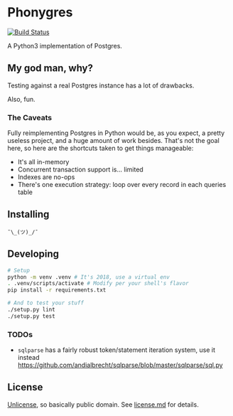 # Phonygres

[![Build Status](https://travis-ci.org/shz/phonygres.svg?branch=master)](https://travis-ci.org/shz/phonygres)

A Python3 implementation of Postgres.

## My god man, why?

Testing against a real Postgres instance has a lot of drawbacks.

Also, fun.

### The Caveats

Fully reimplementing Postgres in Python would be, as you expect, a pretty
useless project, and a huge amount of work besides.  That's not the goal
here, so here are the shortcuts taken to get things manageable:

 * It's all in-memory
 * Concurrent transaction support is... limited
 * Indexes are no-ops
 * There's one execution strategy: loop over every record in each
   queries table

## Installing

```
¯\_(ツ)_/¯
```

## Developing

```bash
# Setup
python -m venv .venv # It's 2018, use a virtual env
. .venv/scripts/activate # Modify per your shell's flavor
pip install -r requirements.txt

# And to test your stuff
./setup.py lint
./setup.py test
```

### TODOs

 * `sqlparse` has a fairly robust token/statement iteration system, use it instead https://github.com/andialbrecht/sqlparse/blob/master/sqlparse/sql.py

## License

[Unlicense](http://unlicense.org/), so basically public domain.  See
[license.md](license.md) for details.
